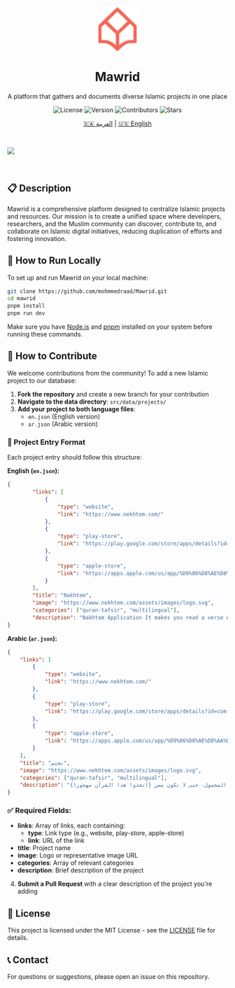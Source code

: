 <div align="center">
  <img src="./public/logo.svg" height="100" alt="Mawrid Logo"/>
  <h1>Mawrid</h1>
  <p>A platform that gathers and documents diverse Islamic projects in one place</p>

![License](https://img.shields.io/badge/license-MIT-blue.svg)
![Version](https://img.shields.io/github/package-json/v/mohmmedraad/mawrid)
![Contributors](https://img.shields.io/github/contributors/mohmmedraad/mawrid)
![Stars](https://img.shields.io/github/stars/mohmmedraad/mawrid?style=social)

[🇸🇦 العربية](README.ar.md) | [🇺🇸 English](README.md)

</div>

<br/>

![](https://i.imgur.com/waxVImv.png)

<br/>

## 📋 Description

Mawrid is a comprehensive platform designed to centralize Islamic projects and resources. Our mission is to create a unified space where developers, researchers, and the Muslim community can discover, contribute to, and collaborate on Islamic digital initiatives, reducing duplication of efforts and fostering innovation.

## 🚀 How to Run Locally

To set up and run Mawrid on your local machine:

```bash
git clone https://github.com/mohmmedraad/Mawrid.git
cd mawrid
pnpm install
pnpm run dev
```

Make sure you have [Node.js](https://nodejs.org/) and [pnpm](https://pnpm.io/) installed on your system before running these commands.

## 🤝 How to Contribute

We welcome contributions from the community! To add a new Islamic project to our database:

1. **Fork the repository** and create a new branch for your contribution
2. **Navigate to the data directory**: `src/data/projects/`
3. **Add your project to both language files**:
    - `en.json` (English version)
    - `ar.json` (Arabic version)

### 📝 Project Entry Format

Each project entry should follow this structure:

**English (`en.json`):**

```json
{
		"links": [
			{
				"type": "website",
				"link": "https://www.nekhtem.com/"
			},
			{
				"type": "play-store",
				"link": "https://play.google.com/store/apps/details?id=com.karim.khatma&hl=ar"
			},
			{
				"type": "apple-store",
				"link": "https://apps.apple.com/us/app/%D9%86%D8%AE%D8%AA%D9%85/id1348796942"
			}
		],
		"title": "Nakhtem",
		"image": "https://www.nekhtem.com/assets/images/logo.svg",
		"categories": ["quran-tafsir", "multilingual"],
		"description": "Nakhtem Application It makes you read a verse every time you open your mobile phone, so that you are not among those who \"have taken this Quran as something neglected.\""
}
```

**Arabic (`ar.json`):**

```json
{
    "links": [
        {
            "type": "website",
            "link": "https://www.nekhtem.com/"
        },
        {
            "type": "play-store",
            "link": "https://play.google.com/store/apps/details?id=com.karim.khatma&hl=ar"
        },
        {
            "type": "apple-store",
            "link": "https://apps.apple.com/us/app/%D9%86%D8%AE%D8%AA%D9%85/id1348796942"
        }
    ],
    "title": "نختم",
    "image": "https://www.nekhtem.com/assets/images/logo.svg",
    "categories": ["quran-tafsir", "multilingual"],
    "description": "تطبيق نختم يجعلك تقرأ آية في كل مرة تفتح فيها هاتفك المحمول، حتى لا تكون ممن {اتخذوا هذا القرآن مهجورا}"
}
```

### ✅ Required Fields:

-   **links**: Array of links, each containing:
    -   **type**: Link type (e.g., website, play-store, apple-store)
    -   **link**: URL of the link
-   **title**: Project name
-   **image**: Logo or representative image URL
-   **categories**: Array of relevant categories
-   **description**: Brief description of the project

4. **Submit a Pull Request** with a clear description of the project you're adding

## 📄 License

This project is licensed under the MIT License - see the [LICENSE](LICENSE) file for details.

## 📞 Contact

For questions or suggestions, please open an issue on this repository.
